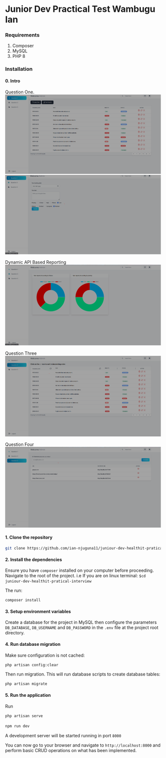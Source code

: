 # Junior Dev Practical Test Wambugu Ian

### Requirements
1. Composer
2. MySQL
3. PHP 8
### Installation

#### 0. Intro
Question One.
![screenshot1](question-one.png)
![screenshot1](question-one-create.png)

Dynamic API Based Reporting
![screenshot1](question-one-dynamic-reports.png)

Question Three
![screenshot1](order-desc-table.png)

Question Four
![screenshot1](url-shortener.png)

#### 1. Clone the repository
```bash
git clone https://github.com/ian-njuguna11/juniour-dev-healthit-pratical-interview
```
#### 2. Install the dependencies
Ensure you have `composer` installed on your computer before proceeding.
Navigate to the root of the project. i.e If you are on linux terminal: `$cd juniour-dev-healthit-pratical-interview`

The run:
```bash
composer install
```

#### 3. Setup environment variables
Create a database for the project in MySQL then configure the parameters `DB_DATABASE`, `DB_USERNAME` and `DB_PASSWORD` in the `.env` file at the project root directory.

#### 4. Run database migration
Make sure configuration is not cached:
```bash
php artisan config:clear
```

Then run migration. This will run database scripts to create database tables:
```bash
php artisan migrate
```

#### 5. Run the application
Run
```bash
php artisan serve

npm run dev
```



A development server will be started running in port `8000`

You can now go to your browser and navigate to `http://localhost:8000` and perform basic CRUD operations on what has been implemented.
